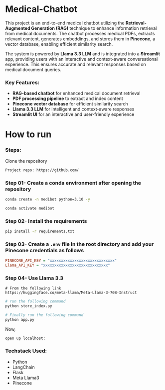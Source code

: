 # Medical-Chatbot
This project is an end-to-end medical chatbot utilizing the **Retrieval-Augmented Generation (RAG)** technique to enhance information retrieval from medical documents. The chatbot processes medical PDFs, extracts relevant content, generates embeddings, and stores them in **Pinecone**, a vector database, enabling efficient similarity search.  

The system is powered by **Llama 3.3 LLM** and is integrated into a **Streamlit** app, providing users with an interactive and context-aware conversational experience. This ensures accurate and relevant responses based on medical document queries.  

### Key Features:  
- **RAG-based chatbot** for enhanced medical document retrieval  
- **PDF processing pipeline** to extract and index content  
- **Pinecone vector database** for efficient similarity search  
- **Llama 3.3 LLM** for intelligent and context-aware responses  
- **Streamlit UI** for an interactive and user-friendly experience  

# How to run
### Steps:

Clone the repository 

```bash
Project repo: https://github.com/
```

### Step 01- Create a conda environment after opening the repository
```bash
conda create -n medibot python=3.10 -y
```

```bash
conda activate medibot
```

### Step 02- Install the requirements
```bash
pip install -r requirements.txt
```

### Step 03- Create a `.env` file in the root directory and add your Pinecone credentials as follows

```ini
PINECONE_API_KEY = "xxxxxxxxxxxxxxxxxxxxxxxxxxxxx"
Llama_API_KEY = "xxxxxxxxxxxxxxxxxxxxxxxxxxxxx"
```

### Step 04- Use Llama 3.3
    # From the following link
    https://huggingface.co/meta-llama/Meta-Llama-3-70B-Instruct


```bash
# run the following command
python store_index.py
```

```bash
# Finally run the following command
python app.py
```

Now,
```bash
open up localhost:
```

### Techstack Used:

- Python
- LangChain
- Flask
- Meta Llama3
- Pinecone
